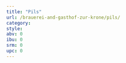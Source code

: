 ```yaml
---
title: "Pils"
url: /brauerei-and-gasthof-zur-krone/pils/
category: 
style: 
abv: 0
ibu: 0
srm: 0
upc: 0
---
```


